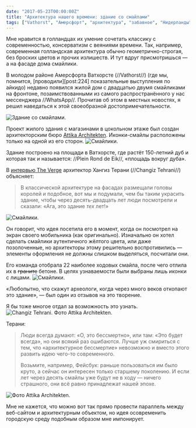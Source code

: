 ```yaml
---
date: "2017-05-23T00:00:00Z"
title: "Архитектура нашего времени: здание со смайлами"
tags: ["Vathorst", "Амерсфорт", "архитектура", "забавное", "Нидерланды", "смайлик"]
---
```


Мне нравится в голландцах их умение сочетать классику с современностью, консерватизм с веяниями времени. Так, например, современная голландская архитектура обычно геометрично-строгая, без броских цветов и прочих излишеств. И тут вдруг присмотришься — а на фасаде дома смайлики.

В молодом районе Амерсфорта Ватхорсте (//Vathorst//) (где мы, помнится, [проводили][post:224] показательные выступления по айкидо) недавно появился жилой дом с двадцатью двумя смайликами на фронтоне, позаимствованными из самого распространённого у нас мессенджера //WhatsApp//. Прочитав об этом в местных новостях, я решил наведаться к этой своеобразной достопримечательности.

<!--more-->

<!-- ![](img:3.bp.blogspot.com/-ZI7EXGMDF_g/WQ9rt9ZppyI/AAAAAAAAp6k/9qYkJoUlTbgiHYZeHZH7I2OmZUyEEFfOwCPcB/s1600/dsc05178.picasaweb.jpg) -->

![](img:3.bp.blogspot.com/-4dWDKauaZ9w/WQ9rtxvqnCI/AAAAAAAAp6k/fYOJTXdKz8wp-pkMapkJmduGTb71QhdcgCPcB/s1600/dsc05177.picasaweb.jpg:a "Здание со смайлами.")

Проект жилого здания с магазинами в цокольном этаже был создан архитекторским бюро [Attika Architekten](http://www.attika.nl/projecten/plein-rond-de-eik). Иконки-смайлы расположены только на одной из его сторон.
![](img:3.bp.blogspot.com/-ZI7EXGMDF_g/WQ9rt9ZppyI/AAAAAAAAp6k/9qYkJoUlTbgiHYZeHZH7I2OmZUyEEFfOwCPcB/s1600/dsc05178.picasaweb.jpg:a "Смайлики.")

Здание построено на площади в Ватхорсте, где растёт 150-летний дуб и которая так и называется: //Plein Rond de Eik//, «площадь вокруг дуба».

В [интервью The Verge](https://www.theverge.com/tldr/2017/4/24/15405402/emoji-emoticon-architecture-facade-netherlands) архитектор Хангиз Терани (//Changiz Tehrani//) объясняет:

> В классической архитектуре на фасадах размещали головы королей и подобное, вот мы и подумали, чем бы таким украсить здание, чтобы через десять-двадцать лет люди посмотрели и сказали: «Ага, это здание *тех* лет!»

![](img:3.bp.blogspot.com/-s6CE_EK29tY/WQ9rtz3RF0I/AAAAAAAAp6k/u3o6BDMjZ1g40kEF1zxRZv2mSkO9CkgWwCPcB/s1600/dsc05179.picasaweb.jpg:a "Смайлики.")

Он говорит, что идея посетила его в момент, когда он посмотрел на экран своего мобильника (как оригинально). Изначально он хотел сделать смайлики аутентичного жёлтого цвета, или даже позолоченные, но архитекторы этому решительно воспротивились — элементы оформления не должны слишком выделяться, посчитали они.

Его команда отобрала 22 наиболее ходовых смайла, после чего отлила их в ~~граните~~ бетоне. В целях узнаваемости были выбраны лишь иконки с лицами.
![](img:3.bp.blogspot.com/-7JT36cM95JI/WQ9rt__ScYI/AAAAAAAAp6k/DDDdJGZfdBEFOLtlBornTKquhZx2UHnMQCPcB/s1600/dsc05180.picasaweb.jpg:a "Смайлики.")

«Любопытно, что скажут археологи, когда через много веков откопают это здание», — был один из отзывов на это творение.

Я бы тоже многое отдал за возможность это узнать.
![](img:4.bp.blogspot.com/-H6W_2vbao6g/WQ9s9-6dI1I/AAAAAAAAp6w/oRKgK2FvnMQOmyMvPT3PIrITHkvb6d0nwCPcB/s1600/attika-vathorst-emojigebouw.picasaweb.jpg:a "Changiz Tehrani. Фото Attika Architekten.")

Терани:

> Люди всегда думают: «О, это бессмертно», или там: «Это будет всегда», но они всякий раз ошибаются. Лучше уж смириться с тем, что «архитектурное бессмертие» невозможно и вместо этого развить идею чего-то современного.
>
> Возьмите, например, Фейсбук: раньше пользоваться им было круто, а сейчас он интересен только старшему поколению. И если лет через десять смайлы уже будут не в ходу — ничего страшного, они всё равно принадлежат нашей эпохе.

![](img:1.bp.blogspot.com/-s0N-dM2P6Po/WQ9tbo942gI/AAAAAAAAp7A/y40lqz9irvMN4S9RaP9IeZgBUWo-VxzvACPcB/s1600/attika-vathorst-emojigebouw-2.picasaweb.jpg:a "Фото Attika Architekten.")

Мне не кажется, что можно вот так прямо провести параллель между веб-сайтом и архитектурным объектом, но идея осовременить городскую среду подобным образом мне импонирует.
